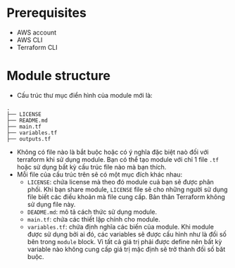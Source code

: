  # Prerequisites
 - AWS account
 - AWS CLI
 - Terraform CLI
# Module structure
- Cấu trúc thư mục điển hình của module mới là:
```
.
├── LICENSE
├── README.md
├── main.tf
├── variables.tf
├── outputs.tf
```
- Không có file nào là bắt buộc hoặc có ý nghĩa đặc biệt naò đối với terraform khi sử dụng module. Bạn có thể tạo module với chỉ 1 file `.tf` hoặc sử dụng bất kỳ cấu trúc file nào mà bạn thích.
- Mỗi file của cấu trúc trên sẽ có một mục đích khác nhau:
  - `LICENSE`: chứa license mà theo đó module cuả bạn sẽ được phân phối. Khi bạn share module, `LICENSE` file sẽ cho những người sử dụng file biết các điều khoản mà file cung cấp. Bản thân Terraform không sử dụng file này.
  - `DEADME.md`: mô tả cách thức sử dụng module. 
  - `main.tf`: chứa các thiết lập chính cho module. 
  - `variables.tf`: chứa định nghĩa các biến của module. Khi module được sử dụng bởi ai đó, các variables sẽ được cấu hình như là đối số bên trong `module` block. Vì tất cả giá trị phải được define nên bất kỳ variable nào không cung cấp giá trị mặc định sẽ trở thành đối số băt buộc.